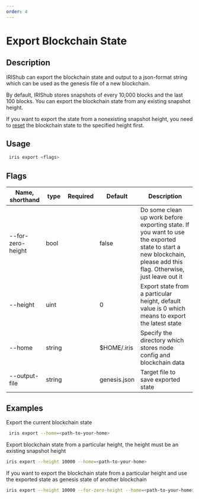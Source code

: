 ```yaml
---
order: 4
---
```


# Export Blockchain State

## Description

IRIShub can export the blockchain state and output to a json-format string which can be used as the genesis file of a new blockchain.

By default, IRIShub stores snapshots of every 10,000 blocks and the last 100 blocks. You can export the blockchain state from any existing snapshot height.

If you want to export the state from a nonexisting snapshot height, you need to [reset](local-testnet.md#iris-reset) the blockchain state to the specified height first.

## Usage

```bash
 iris export <flags>
```

## Flags

| Name, shorthand   | type   | Required | Default      | Description                                                  |
| ----------------- | ------ | -------- | ------------ | ------------------------------------------------------------ |
| --for-zero-height | bool   |          | false        | Do some clean up work before exporting state. If you want to use the exported state to start a new blockchain, please add this flag. Otherwise, just leave out it |
| --height          | uint   |          | 0            | Export state from a particular height, default value is 0 which means to export the latest state |
| --home            | string |          | $HOME/.iris  | Specify the directory which stores node config and blockchain data |
| --output-file     | string |          | genesis.json | Target file to save exported state                           |

## Examples

Export the current blockchain state

```bash
 iris export --home=<path-to-your-home>
```

Export blockchain state from a particular height, the height must be an existing snapshot height

```bash
iris export --height 10000 --home=<path-to-your-home>
```

If you want to export the blockchain state from a particular height and use the exported state as genesis state of another blockchain

```bash
iris export --height 10000 --for-zero-height --home=<path-to-your-home>
```
